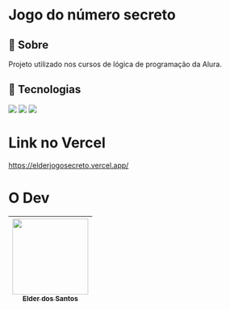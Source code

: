 <h1>Jogo do número secreto</h1>

<h2>📄 Sobre</h2>
<p>Projeto utilizado nos cursos de lógica de programação da Alura.</p>

## 🚀 Tecnologias
<div>
  <img src="https://img.shields.io/badge/HTML-239120?style=for-the-badge&logo=html5&logoColor=white">
  <img src="https://img.shields.io/badge/CSS-239120?&style=for-the-badge&logo=css3&logoColor=white">
  <img src="https://img.shields.io/badge/JavaScript-F7DF1E?style=for-the-badge&logo=javascript&logoColor=black">
</div>

# Link no Vercel
https://elderjogosecreto.vercel.app/

# O Dev

|[<img loading="lazy" src="https://avatars.githubusercontent.com/u/55960483?v=4" width="150"><br><sub>Elder dos Santos</sub>](https://github.com/elderlima)|
| :---: |
